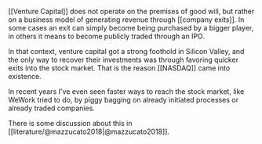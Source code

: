 [[Venture Capital]] does not operate on the premises of good will, but rather on a business model of generating revenue through [[company exits]]. In some cases an exit can simply become being purchased by a bigger player, in others it means to become publicly traded through an IPO. 

In that context, venture capital got a strong foothold in Silicon Valley, and the only way to recover their investments was through favoring quicker exits into the stock market. That is the reason [[NASDAQ]] came into existence. 

In recent years I've even seen faster ways to reach the stock market, like WeWork tried to do, by piggy bagging on already initiated processes or already traded companies. 

There is some discussion about this in [[literature/@mazzucato2018|@mazzucato2018]]. 

